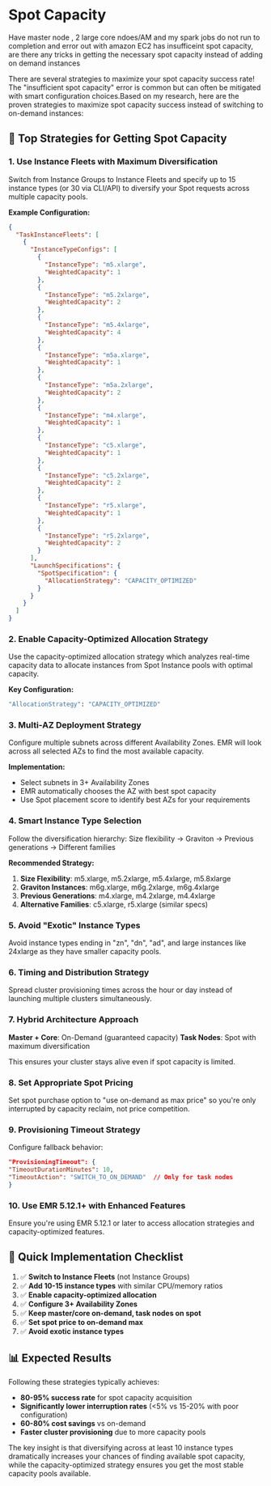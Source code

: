 # Spot Capacity

Have master node , 2 large core ndoes/AM and my spark jobs do not run to completion and error out with amazon EC2 has
insufficeint spot capacity, are there any tricks in getting the necessary spot capacity instead of adding on demand
instances

There are several strategies to maximize your spot capacity success rate! The "insufficient spot capacity" error is
common but can often be mitigated with smart configuration choices.Based on my research, here are the proven strategies
to maximize spot capacity success instead of switching to on-demand instances:

## **🎯 Top Strategies for Getting Spot Capacity**

### **1. Use Instance Fleets with Maximum Diversification**

Switch from Instance Groups to Instance Fleets and specify up to 15 instance types (or 30 via CLI/API) to diversify your
Spot requests across multiple capacity pools.

**Example Configuration:**

```json
{
  "TaskInstanceFleets": [
    {
      "InstanceTypeConfigs": [
        {
          "InstanceType": "m5.xlarge",
          "WeightedCapacity": 1
        },
        {
          "InstanceType": "m5.2xlarge",
          "WeightedCapacity": 2
        },
        {
          "InstanceType": "m5.4xlarge",
          "WeightedCapacity": 4
        },
        {
          "InstanceType": "m5a.xlarge",
          "WeightedCapacity": 1
        },
        {
          "InstanceType": "m5a.2xlarge",
          "WeightedCapacity": 2
        },
        {
          "InstanceType": "m4.xlarge",
          "WeightedCapacity": 1
        },
        {
          "InstanceType": "c5.xlarge",
          "WeightedCapacity": 1
        },
        {
          "InstanceType": "c5.2xlarge",
          "WeightedCapacity": 2
        },
        {
          "InstanceType": "r5.xlarge",
          "WeightedCapacity": 1
        },
        {
          "InstanceType": "r5.2xlarge",
          "WeightedCapacity": 2
        }
      ],
      "LaunchSpecifications": {
        "SpotSpecification": {
          "AllocationStrategy": "CAPACITY_OPTIMIZED"
        }
      }
    }
  ]
}
```

### **2. Enable Capacity-Optimized Allocation Strategy**

Use the capacity-optimized allocation strategy which analyzes real-time capacity data to allocate instances from Spot
Instance pools with optimal capacity.

**Key Configuration:**

```bash
"AllocationStrategy": "CAPACITY_OPTIMIZED"
```

### **3. Multi-AZ Deployment Strategy**

Configure multiple subnets across different Availability Zones. EMR will look across all selected AZs to find the most
available capacity.

**Implementation:**

- Select subnets in 3+ Availability Zones
- EMR automatically chooses the AZ with best spot capacity
- Use Spot placement score to identify best AZs for your requirements

### **4. Smart Instance Type Selection**

Follow the diversification hierarchy: Size flexibility → Graviton → Previous generations → Different families

**Recommended Strategy:**

1. **Size Flexibility**: m5.xlarge, m5.2xlarge, m5.4xlarge, m5.8xlarge
2. **Graviton Instances**: m6g.xlarge, m6g.2xlarge, m6g.4xlarge
3. **Previous Generations**: m4.xlarge, m4.2xlarge, m4.4xlarge
4. **Alternative Families**: c5.xlarge, r5.xlarge (similar specs)

### **5. Avoid "Exotic" Instance Types**

Avoid instance types ending in "zn", "dn", "ad", and large instances like 24xlarge as they have smaller capacity pools.

### **6. Timing and Distribution Strategy**

Spread cluster provisioning times across the hour or day instead of launching multiple clusters simultaneously.

### **7. Hybrid Architecture Approach**

**Master + Core**: On-Demand (guaranteed capacity)
**Task Nodes**: Spot with maximum diversification

This ensures your cluster stays alive even if spot capacity is limited.

### **8. Set Appropriate Spot Pricing**

Set spot purchase option to "use on-demand as max price" so you're only interrupted by capacity reclaim, not price
competition.

### **9. Provisioning Timeout Strategy**

Configure fallback behavior:

```json
"ProvisioningTimeout": {
"TimeoutDurationMinutes": 10,
"TimeoutAction": "SWITCH_TO_ON_DEMAND"  // Only for task nodes
}
```

### **10. Use EMR 5.12.1+ with Enhanced Features**

Ensure you're using EMR 5.12.1 or later to access allocation strategies and capacity-optimized features.

## **🔧 Quick Implementation Checklist**

1. ✅ **Switch to Instance Fleets** (not Instance Groups)
2. ✅ **Add 10-15 instance types** with similar CPU/memory ratios
3. ✅ **Enable capacity-optimized allocation**
4. ✅ **Configure 3+ Availability Zones**
5. ✅ **Keep master/core on-demand, task nodes on spot**
6. ✅ **Set spot price to on-demand max**
7. ✅ **Avoid exotic instance types**

## **📊 Expected Results**

Following these strategies typically achieves:

- **80-95% success rate** for spot capacity acquisition
- **Significantly lower interruption rates** (<5% vs 15-20% with poor configuration)
- **60-80% cost savings** vs on-demand
- **Faster cluster provisioning** due to more capacity pools

The key insight is that diversifying across at least 10 instance types dramatically increases your chances of finding
available spot capacity, while the capacity-optimized strategy ensures you get the most stable capacity pools available.